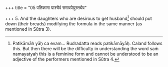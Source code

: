 +++
title = "05 पतिकामा याश्चैवं समावपेयुस्तथैव"

+++
5. And the daughters who are desirous to get husband[^1] should put down (their breads) modifying the formula in the same manner (as mentioned in Sūtra 3).  


[^1]: Patikāmāh yāḥ ca evam... Rudradatta reads patikāmāyāḥ. Caland
follows this. But then there will be the difficulty in understanding the word saṁ namayatyaḥ this is a feminine form and cannot be understood to be an adjective of the performers mentioned in Sūtra 4. 

